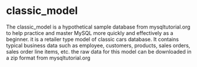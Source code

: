# classic_model
The classic_model is a hypothetical sample database from mysqltutorial.org to help practice and master MySQL more quickly and effectively as a beginner. it  is a retailer type model of classic cars database. It contains typical business data such as employee, customers, products, sales orders, sales order line items, etc. the raw data for this model can be downloaded in a zip format from mysqltutorial.org
